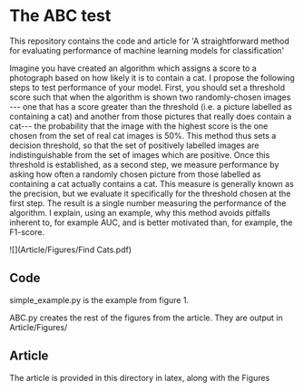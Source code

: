 # The ABC test

This repository contains the code and article for 'A straightforward method for evaluating performance of machine learning models for classification'

Imagine you have created an algorithm which assigns a score to a photograph based on how likely it is to contain a cat.  I propose the following steps to test performance of your model. First, you should set a threshold score such that when the algorithm is shown two randomly-chosen images --- one that has a score greater than the threshold (i.e. a picture labelled as containing a cat) and another from those pictures that really does contain a cat--- the probability that the image with the highest score is the one chosen from the set of real cat images is 50\%. This method thus sets a decision threshold, so that the set of positively labelled images are indistinguishable from the set of images which are positive. Once this threshold is established, as a second step, we measure performance by asking how often a randomly chosen picture from those labelled as containing a cat actually contains a cat. This measure is generally known as the precision, but we evaluate it specifically for the threshold chosen at the first step. The result is a single number measuring the performance of the algorithm. I explain, using an example, why this method avoids pitfalls inherent to, for example AUC, and is better motivated than, for example, the F1-score.

![](Article/Figures/Find Cats.pdf)

## Code

simple_example.py is the example from figure 1.

ABC.py creates the rest of the figures from the article. They are output in Article/Figures/

## Article

The article is provided in this directory in latex, along with the Figures

